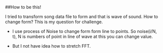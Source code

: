 ##How to be this!

I tried to transform song data file to form and that is wave of sound. How to change form? This is my question for challenge. 

 - I use process of Noise to change form form line to points.
 So noise(i/N, t), N is numbers of point in line of wave at this you can change value. 

 - But I not have idea how to stretch FFT. 